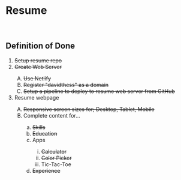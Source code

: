 <h1>Resume</h1>

<br />

<h2>Definition of Done</h2>
<ol>
  <li><del>Setup resume repo</del></li>
  <li><del>Create Web Server</del></li>
  <ol type="A">
    <li><del>Use Netlify</del></li>
    <li><del>Register "davidthess" as a domain</del></li>
    <li><del>Setup a pipeline to deploy to resume web server from GitHub</del></li>
  </ol>
  <li>Resume webpage</li>
  <ol type="A">
    <li><del>Responsive screen sizes for; Desktop, Tablet, Mobile</del></li>
    <li>Complete content for...</li>
    <ol type="a">
      <li><del>Skills</del></li>
      <li><del>Education</del></li>
      <li>Apps</li>
      <ol type="i">
        <li><del>Calculator</del></li>
        <li><del>Color Picker</del></li>
        <li>Tic-Tac-Toe</li>
      </ol>
      <li><del>Experience</del></li>
    </ol>
  </ol>
</ol>
